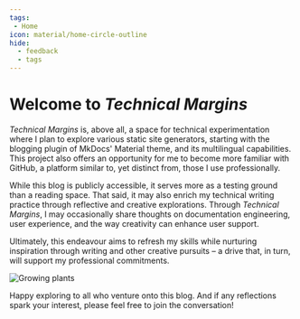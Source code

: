 ```yaml
---
tags:
 - Home
icon: material/home-circle-outline
hide:
  - feedback
  - tags
---
```


# Welcome to *Technical Margins*

*Technical Margins* is, above all, a space for technical experimentation where I plan to explore various static site generators, starting with the blogging plugin of MkDocs' Material theme, and its multilingual capabilities. This project also offers an opportunity for me to become more familiar with GitHub, a platform similar to, yet distinct from, those I use professionally.

While this blog is publicly accessible, it serves more as a testing ground than a reading space. That said, it may also enrich my technical writing practice through reflective and creative explorations. Through *Technical Margins*, I may occasionally share thoughts on documentation engineering, user experience, and the way creativity can enhance user support.

Ultimately, this endeavour aims to refresh my skills while nurturing inspiration through writing and other creative pursuits – a drive that, in turn, will support my professional commitments.

![Growing plants](https://images-wixmp-ed30a86b8c4ca887773594c2.wixmp.com/f/09c917d0-f5ca-4b29-a706-5e3ed5489e13/digqx4w-0257921f-3c52-4d33-a377-ef0f8f222901.jpg/v1/fill/w_900,h_783,q_75,strp/pots_doodles_by_li__lon_digqx4w-fullview.jpg?token=eyJ0eXAiOiJKV1QiLCJhbGciOiJIUzI1NiJ9.eyJzdWIiOiJ1cm46YXBwOjdlMGQxODg5ODIyNjQzNzNhNWYwZDQxNWVhMGQyNmUwIiwiaXNzIjoidXJuOmFwcDo3ZTBkMTg4OTgyMjY0MzczYTVmMGQ0MTVlYTBkMjZlMCIsIm9iaiI6W1t7ImhlaWdodCI6Ijw9NzgzIiwicGF0aCI6IlwvZlwvMDljOTE3ZDAtZjVjYS00YjI5LWE3MDYtNWUzZWQ1NDg5ZTEzXC9kaWdxeDR3LTAyNTc5MjFmLTNjNTItNGQzMy1hMzc3LWVmMGY4ZjIyMjkwMS5qcGciLCJ3aWR0aCI6Ijw9OTAwIn1dXSwiYXVkIjpbInVybjpzZXJ2aWNlOmltYWdlLm9wZXJhdGlvbnMiXX0.Rlra3xNqZUcDyPkpf2geNTZuBRor2-7Flrdj9pCT0gk)

Happy exploring to all who venture onto this blog. And if any reflections spark your interest, please feel free to join the conversation!
